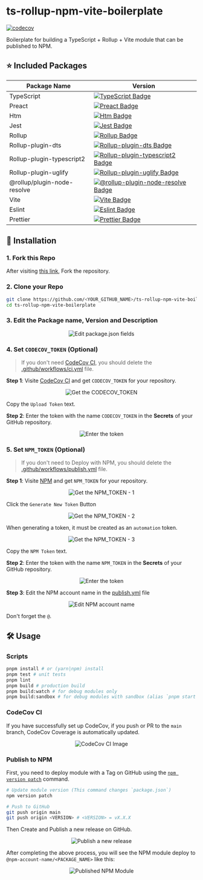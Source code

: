 # ts-rollup-npm-vite-boilerplate

[![codecov](https://codecov.io/gh/Gumball12/ts-rollup-npm-vite-boilerplate/branch/main/graph/badge.svg?token=7cwshFg12N)](https://codecov.io/gh/Gumball12/ts-rollup-npm-vite-boilerplate)

Boilerplate for building a TypeScript + Rollup + Vite module that can be published to NPM.

## ⭐️ Included Packages

| Package Name                | Version                                                                                                                                                                             |
| --------------------------- | ----------------------------------------------------------------------------------------------------------------------------------------------------------------------------------- |
| TypeScript                  | [![TypeScript Badge](https://img.shields.io/badge/typescript-v4.4.4-blue)](https://www.npmjs.com/package/typescript/v/4.4.4)                                                        |
| Preact                      | [![Preact Badge](https://img.shields.io/badge/preact-v10.5.15-blue)](https://www.npmjs.com/package/preact/v/10.5.15)                                                                |
| Htm                         | [![Htm Badge](https://img.shields.io/badge/htm-v3.1.0-blue)](https://www.npmjs.com/package/htm/v/3.1.0)                                                                             |
| Jest                        | [![Jest Badge](https://img.shields.io/badge/jest-v27.3.1-blue)](https://www.npmjs.com/package/jest/v/27.3.1)                                                                        |
| Rollup                      | [![Rollup Badge](https://img.shields.io/badge/rollup-v2.59.0-blue)](https://www.npmjs.com/package/rollup/v/2.59.0)                                                                  |
| Rollup-plugin-dts           | [![Rollup-plugin-dts Badge](https://img.shields.io/badge/rollup--plugin--dts-v4.0.0-blue)](https://www.npmjs.com/package/rollup-plugin-dts/v/4.0.0)                                 |
| Rollup-plugin-typescript2   | [![Rollup-plugin-typescript2 Badge](https://img.shields.io/badge/rollup--plugin--typescript2-v0.30.0-blue)](https://www.npmjs.com/package/rollup-plugin-typescript2/v/0.30.0)       |
| Rollup-plugin-uglify        | [![Rollup-plugin-uglify Badge](https://img.shields.io/badge/rollup--plugin--uglify-v6.0.4-blue)](https://www.npmjs.com/package/rollup-plugin-uglify/v/6.0.4)                        |
| @rollup/plugin-node-resolve | [![@rollup-plugin-node-resolve Badge](https://img.shields.io/badge/@rollup/plugin--node--resolve-v13.0.6-blue)](https://www.npmjs.com/package/@rollup/plugin-node-resolve/v/13.0.6) |
| Vite                        | [![Vite Badge](https://img.shields.io/badge/vite-v2.6.13-blue)](https://www.npmjs.com/package/vite/v/2.6.13)                                                                        |
| Eslint                      | [![Eslint Badge](https://img.shields.io/badge/eslint-v8.1.0-blue)](https://www.npmjs.com/package/eslint/v/8.1.0)                                                                    |
| Prettier                    | [![Prettier Badge](https://img.shields.io/badge/prettier-v2.4.1-blue)](https://www.npmjs.com/package/prettier/v/2.4.1)                                                              |

## 🚀 Installation

### 1. Fork this Repo

After visiting [this link](https://github.com/Gumball12/ts-rollup-npm-vite-boilerplate), Fork the repository.

### 2. Clone your Repo

```sh
git clone https://github.com/<YOUR_GITHUB_NAME>/ts-rollup-npm-vite-boilerplate
cd ts-rollup-npm-vite-boilerplate
```

### 3. Edit the Package name, Version and Description

<p align="center">
  <img src="https://i.imgur.com/5VG8dWU.png" alt="Edit package.json fields" with="480">
</p>

### 4. Set `CODECOV_TOKEN` (Optional)

> If you don't need [CodeCov CI](https://about.codecov.io/), you should delete the [.github/workflows/ci.yml](./.github/workflows/ci.yml) file.

**Step 1**: Visite [CodeCov CI](https://about.codecov.io/) and get `CODECOV_TOKEN` for your repository.

<p align="center">
  <img src="https://i.imgur.com/dYEG19e.png" alt="Get the CODECOV_TOKEN" with="480">
</p>

Copy the `Upload Token` text.

**Step 2**: Enter the token with the name `CODECOV_TOKEN` in the **Secrets** of your GitHub repository.

<p align="center">
  <img src="https://i.imgur.com/ExwaJ63.png" alt="Enter the token" with="480">
</p>

### 5. Set `NPM_TOKEN` (Optional)

> If you don't need to Deploy with NPM, you should delete the [.github/workflows/publish.yml](./.github/workflows/publish.yml) file.

**Step 1**: Visite [NPM](https://www.npmjs.com/) and get `NPM_TOKEN` for your repository.

<p align="center">
  <img src="https://i.imgur.com/ZhEbOov.png" alt="Get the NPM_TOKEN - 1" with="480">
</p>

Click the `Generate New Token` Button

<p align="center">
  <img src="https://i.imgur.com/T7cyjmA.png" alt="Get the NPM_TOKEN - 2" with="480">
</p>

When generating a token, it must be created as an `automation` token.

<p align="center">
  <img src="https://i.imgur.com/IDmyTZr.png" alt="Get the NPM_TOKEN - 3" with="480">
</p>

Copy the `NPM Token` text.

**Step 2**: Enter the token with the name `NPM_TOKEN` in the **Secrets** of your GitHub repository.

<p align="center">
  <img src="https://i.imgur.com/OOVqaHO.png" alt="Enter the token" with="480">
</p>

**Step 3**: Edit the NPM account name in the [publish.yml](./.github/workflows/publish.yml) file

<p align="center">
  <img src="https://i.imgur.com/cBJXNgq.png" alt="Edit NPM account name" with="480">
</p>

Don't forget the `@`.

## 🛠 Usage

### Scripts

```sh
pnpm install # or (yarn|npm) install
pnpm test # unit tests
pnpm lint
pnpm build # production build
pnpm build:watch # for debug modules only
pnpm build:sandbox # for debug modules with sandbox (alias `pnpm start`)
```

### CodeCov CI

If you have successfully set up CodeCov, if you push or PR to the `main` branch, CodeCov Coverage is automatically updated.

<p align="center">
  <img src="https://i.imgur.com/e0mN1Kc.png" alt="CodeCov CI Image" with="480">
</p>

### Publish to NPM

First, you need to deploy module with a Tag on GitHub using the [`npm version patch`](https://docs.npmjs.com/cli/v7/commands/npm-version) command.

```sh
# Update module version (This command changes `package.json`)
npm version patch

# Push to GitHub
git push origin main
git push origin <VERSION> # <VERSION> = vX.X.X
```

Then Create and Publish a new release on GitHub.

<p align="center">
  <img src="https://i.imgur.com/2sA23wH.png" alt="Publish a new release" with="480">
</p>

After completing the above process, you will see the NPM module deploy to `@npm-account-name/<PACKAGE_NAME>` like this:

<p align="center">
  <img src="https://i.imgur.com/2sWxYrf.png" alt="Published NPM Module" with="480">
</p>
